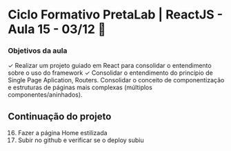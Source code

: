 # Ciclo Formativo PretaLab | ReactJS  - Aula 15 - 03/12 🚀 

### Objetivos da aula

✓  Realizar um projeto guiado em React para consolidar o entendimento sobre
o uso do framework
✓ Consolidar o entendimento do princípio de Single Page Aplication, Routers. Consolidar o conceito de componentização e estruturas de páginas mais complexas (múltiplos componentes/aninhados).

## Continuação do projeto

16) Fazer a página Home estilizada
17) Subir no github e verificar se o deploy subiu